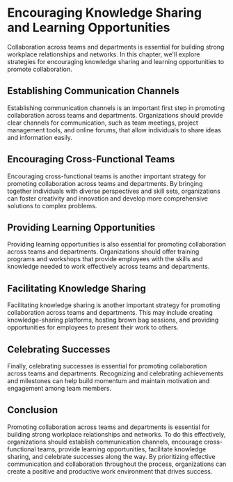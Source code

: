 Encouraging Knowledge Sharing and Learning Opportunities
===============================================================================================================

Collaboration across teams and departments is essential for building strong workplace relationships and networks. In this chapter, we'll explore strategies for encouraging knowledge sharing and learning opportunities to promote collaboration.

Establishing Communication Channels
-----------------------------------

Establishing communication channels is an important first step in promoting collaboration across teams and departments. Organizations should provide clear channels for communication, such as team meetings, project management tools, and online forums, that allow individuals to share ideas and information easily.

Encouraging Cross-Functional Teams
----------------------------------

Encouraging cross-functional teams is another important strategy for promoting collaboration across teams and departments. By bringing together individuals with diverse perspectives and skill sets, organizations can foster creativity and innovation and develop more comprehensive solutions to complex problems.

Providing Learning Opportunities
--------------------------------

Providing learning opportunities is also essential for promoting collaboration across teams and departments. Organizations should offer training programs and workshops that provide employees with the skills and knowledge needed to work effectively across teams and departments.

Facilitating Knowledge Sharing
------------------------------

Facilitating knowledge sharing is another important strategy for promoting collaboration across teams and departments. This may include creating knowledge-sharing platforms, hosting brown bag sessions, and providing opportunities for employees to present their work to others.

Celebrating Successes
---------------------

Finally, celebrating successes is essential for promoting collaboration across teams and departments. Recognizing and celebrating achievements and milestones can help build momentum and maintain motivation and engagement among team members.

Conclusion
----------

Promoting collaboration across teams and departments is essential for building strong workplace relationships and networks. To do this effectively, organizations should establish communication channels, encourage cross-functional teams, provide learning opportunities, facilitate knowledge sharing, and celebrate successes along the way. By prioritizing effective communication and collaboration throughout the process, organizations can create a positive and productive work environment that drives success.
